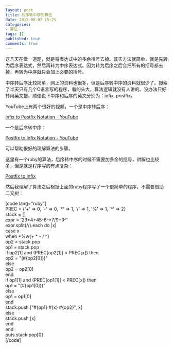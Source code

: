 ```yaml
---
layout: post
title: 后序转中序的算法
date: 2012-08-07 15:25
categories:
- 算法
tags: []
published: true
comments: true
---
```

<p><p>这几天在做一道题，就是将表达式中的多余括号去掉。其实方法就简单，就是先转为后序表达式，然后再转为中序表达式。因为转为后序之后会把所有的括号都去掉，再转为中序就只会加上必要的括号。</p>
<p>中序转后序比较简单，网上的资料也很多，但是后序转中序的资料就很少了。搜索了半天只有几个C语言写的程序，看的头大，算法逻辑就没有人讲的。没办法只好转用英文搜，顺便说下中序和后序的英文分别为：infix, postfix。</p>
<p>YouTube上有两个很好的视频，一个是中序转后序：</p>
<p><a href="http://www.google.com.hk/url?sa=t&amp;rct=j&amp;q=postfix+infix+youtube&amp;source=web&amp;cd=3&amp;ved=0CDgQtwIwAg&amp;url=http%3A%2F%2Fwww.youtube.com%2Fwatch%3Fv%3DrA0x7b4YiMI&amp;ei=or4gUNDSDNGTiQfBxYHoDQ&amp;usg=AFQjCNHRx5MnDPUl6HgtbsCdCgAViK9IuA&amp;cad=rjt">Infix to Postfix Notation - YouTube</a></p>
<p>一个是后序转中序：</p>
<p><a href="http://www.google.com.hk/url?sa=t&amp;rct=j&amp;q=postfix+infix+youtube&amp;source=web&amp;cd=5&amp;ved=0CEQQtwIwBA&amp;url=http%3A%2F%2Fwww.youtube.com%2Fwatch%3Fv%3DOlRENYiiIiw&amp;ei=or4gUNDSDNGTiQfBxYHoDQ&amp;usg=AFQjCNEzb3e4Mq2VkY5KCaYDzQfMdRUddQ">Postfix to Infix Notation - YouTube</a></p>
<p>可以帮助很好的理解算法的步骤。</p>
<p>这里有一个ruby的算法，后序转中序的时候不需要加多余的括号，讲解也比较多，但是就是程序写的有点复杂：</p>
<p><a href="http://www.rubyquiz.com/quiz148.html">Postfix to Infix</a></p>
<p>然后我理解了算法之后根据上面的ruby程序写了一个更简单的程序，不需要借助二叉树：</p>
[code lang="ruby"]<br />
PREC = {'+' =&gt; 0, '-' =&gt; 0, '*' =&gt; 1, '/' =&gt; 1, '%' =&gt; 1, '^' =&gt; 2}<br />
stack = []<br />
expr = '23+4+45-6-*7/9+3^'<br />
expr.split(//).each do |x|<br />
    case x<br />
    when *%w{+ * - / ^}<br />
        op2 = stack.pop<br />
        op1 = stack.pop<br />
        if op2[1] and (PREC[op2[1]] &lt; PREC[x]) then<br />
            op2 = &quot;(#{op2[0]})&quot;<br />
        else<br />
            op2 = op2[0]<br />
        end<br />
        if op1[1] and (PREC[op1[1]] &lt; PREC[x]) then<br />
            op1 = &quot;(#{op1[0]})&quot;<br />
        else<br />
            op1 = op1[0]<br />
        end<br />
        stack.push [&quot;#{op1} #{x} #{op2}&quot;, x]<br />
    else<br />
        stack.push [x]<br />
    end<br />
end<br />
puts stack.pop[0]<br />
[/code]</p>
